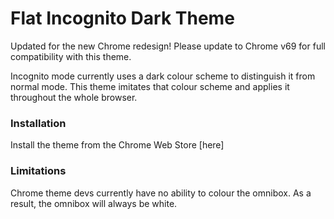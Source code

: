 # Flat Incognito Dark Theme

Updated for the new Chrome redesign! Please update to Chrome v69 for full compatibility with this theme. 

Incognito mode currently uses a dark colour scheme to distinguish it from normal mode. This theme imitates that colour scheme and applies it throughout the whole browser.

### Installation
Install the theme from the Chrome Web Store [here]

### Limitations
Chrome theme devs currently have no ability to colour the omnibox. As a result, the omnibox will always be white.

